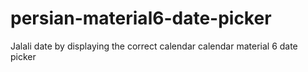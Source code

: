 # persian-material6-date-picker
Jalali date by displaying the correct calendar calendar material 6 date picker
